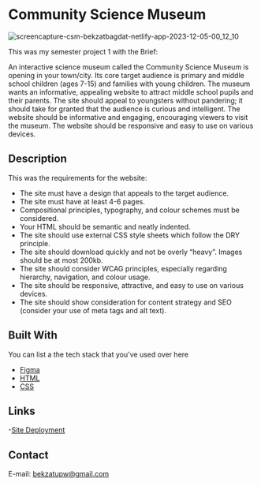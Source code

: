 # Community Science Museum

![screencapture-csm-bekzatbagdat-netlify-app-2023-12-05-00_12_10](https://github.com/BekzatBagdat/semester-project1/assets/89454659/302986e6-9f88-4e0c-ba26-dffcf4428d6a)


This was my semester project 1 with the Brief: 

An interactive science museum called the Community Science Museum is opening in your town/city. Its core target audience is primary and middle school children (ages 7-15) and families with young children. The museum wants an informative, appealing website to attract middle school pupils and their parents. The site should appeal to youngsters without pandering; it should take for granted that the audience is curious and intelligent. The website should be informative and engaging, encouraging viewers to visit the museum. The website should be responsive and easy to use on various devices.

## Description

This was the requirements for the website:
- The site must have a design that appeals to the target audience.
- The site must have at least 4-6 pages.
- Compositional principles, typography, and colour schemes must be considered.
- Your HTML should be semantic and neatly indented.
- The site should use external CSS style sheets which follow the DRY principle.
- The site should download quickly and not be overly “heavy”. Images should be at most 200kb.
- The site should consider WCAG principles, especially regarding hierarchy, navigation, and colour usage.
- The site should be responsive, attractive, and easy to use on various devices.
- The site should show consideration for content strategy and SEO (consider your use of meta tags and alt text).

## Built With

You can list a the tech stack that you've used over here

- [Figma](https://www.figma.com/)
- [HTML](https://developer.mozilla.org/en-US/docs/Web/HTML)
- [CSS](https://developer.mozilla.org/en-US/docs/Web/CSS)

## Links

-[Site Deployment](https://csm-bekzatbagdat.netlify.app/)

## Contact

E-mail: bekzatupw@gmail.com


